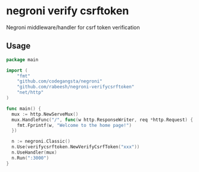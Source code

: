 # negroni verify csrftoken

Negroni middleware/handler for csrf token verification

## Usage


~~~ go
package main

import (
    "fmt"
    "github.com/codegangsta/negroni"
    "github.com/rabeesh/negroni-verifycsrftoken"
    "net/http"
)

func main() {
  mux := http.NewServeMux()
  mux.HandleFunc("/", func(w http.ResponseWriter, req *http.Request) {
    fmt.Fprintf(w, "Welcome to the home page!")
  })

  n := negroni.Classic()
  n.Use(verifycsrftoken.NewVerifyCsrfToken("xxx"))
  n.UseHandler(mux)
  n.Run(":3000")
}
~~~
